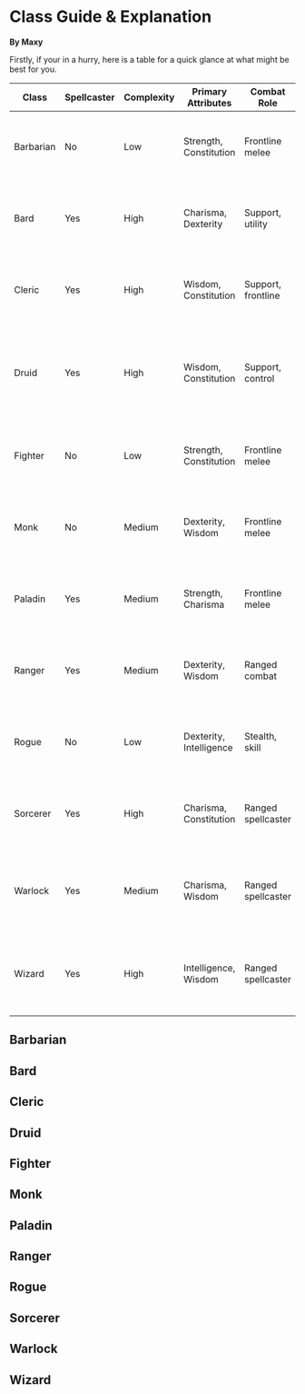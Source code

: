 # Class Guide & Explanation

**By Maxy**

Firstly, if your in a hurry, here is a table for a quick glance at what might be best for you.

| Class     | Spellcaster | Complexity | Primary Attributes      | Combat Role        | Lore                                                                                       | Notes                                    |
| --------- | ----------- | ---------- | ----------------------- | ------------------ | ------------------------------------------------------------------------------------------ | ---------------------------------------- |
| Barbarian | No          | Low        | Strength, Constitution  | Frontline melee    | Often comes from tribal backgrounds, values strength and honor.                            | High hit points, rage for damage         |
| Bard      | Yes         | High       | Charisma, Dexterity     | Support, utility   | Traveling performers, charming and clever, often hiding secrets in songs.                  | Versatile spellcaster, great at skills   |
| Cleric    | Yes         | High       | Wisdom, Constitution    | Support, frontline | Devoted to a deity, often seen as healers and protectors of the faith.                     | Divine magic, healing abilities          |
| Druid     | Yes         | High       | Wisdom, Constitution    | Support, control   | Guardians of nature, often seen as reclusive and wise, with deep connections to the earth. | Wild Shape ability, nature-themed spells |
| Fighter   | No          | Low        | Strength, Constitution  | Frontline melee    | Versatile warriors, often embodying honor and discipline in battle.                        | Versatile in combat styles               |
| Monk      | No          | Medium     | Dexterity, Wisdom       | Frontline melee    | Practitioners of martial arts, often seen as peaceful yet fierce in combat.                | Ki points for special abilities          |
| Paladin   | Yes         | Medium     | Strength, Charisma      | Frontline melee    | Holy warriors, embodying justice and righteousness, often on a quest.                      | Healing spells, smite abilities          |
| Ranger    | Yes         | Medium     | Dexterity, Wisdom       | Ranged combat      | Skilled hunters and trackers, often with a strong connection to nature.                    | Natural explorer, spells for tracking    |
| Rogue     | No          | Low        | Dexterity, Intelligence | Stealth, skill     | Masters of deception and stealth, often seen as tricksters or anti-heroes.                 | Sneak attack, versatile skills           |
| Sorcerer  | Yes         | High       | Charisma, Constitution  | Ranged spellcaster | Born with innate magic, often misunderstood or feared for their power.                     | Innate magic, flexible spellcasting      |
| Warlock   | Yes         | Medium     | Charisma, Wisdom        | Ranged spellcaster | Pact-makers with mysterious patrons, often seen as dark or eccentric figures.              | Pact magic, unique invocations           |
| Wizard    | Yes         | High       | Intelligence, Wisdom    | Ranged spellcaster | Scholars and masters of arcane knowledge, often viewed as eccentric or reclusive.          | Versatile spell options, lots of spells  |

## Barbarian

## Bard

## Cleric

## Druid

## Fighter

## Monk

## Paladin

## Ranger

## Rogue

## Sorcerer

## Warlock

## Wizard
